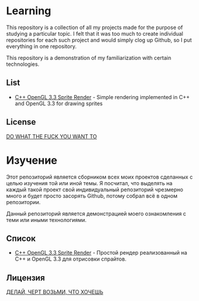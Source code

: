 # Learning

This repository is a collection of all my projects made for the purpose of studying a particular topic. I felt that it was too much to create individual repositories for each such project and would simply clog up Github, so I put everything in one repository.

This repository is a demonstration of my familiarization with certain technologies.

## List
- [C++ OpenGL 3.3 Sprite Render](/cpp-opengl-33-sprite-render) - Simple rendering implemented in C++ and OpenGL 3.3 for drawing sprites

## License
[DO WHAT THE FUCK YOU WANT TO](LICESE)

# Изучение

Этот репозиторий является сборником всех моих проектов сделанных с целью изучения той или иной темы. Я посчитал, что выделять на каждый такой проект свой индивидуальный репозиторий чрезмерно много и будет просто засорять Github, потому собрал всё в одном репозитории.

Данный репозиторий является демонстрацией моего ознакомления с теми или иными технологиями.

## Список
- [C++ OpenGL 3.3 Sprite Render](/cpp-opengl-33-sprite-render) - Простой рендер реализованный на C++ и OpenGL 3.3 для отрисовки спрайтов.

## Лицензия
[ДЕЛАЙ, ЧЕРТ ВОЗЬМИ, ЧТО ХОЧЕШЬ](LICENSE)
